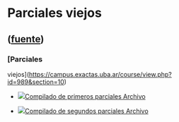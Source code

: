 # Parciales viejos
([fuente](https://campus.exactas.uba.ar/course/view.php?id=989&section=10))
---
### [Parciales
viejos](https://campus.exactas.uba.ar/course/view.php?id=989&section=10)

  - [![ ](https://campus.exactas.uba.ar/theme/image.php/aardvark/core/1524598950/f/archive-24)Compilado de primeros parciales Archivo](https://campus.exactas.uba.ar/mod/resource/view.php?id=59394)

  - [![ ](https://campus.exactas.uba.ar/theme/image.php/aardvark/core/1524598950/f/archive-24)Compilado de segundos parciales Archivo](https://campus.exactas.uba.ar/mod/resource/view.php?id=53202)

